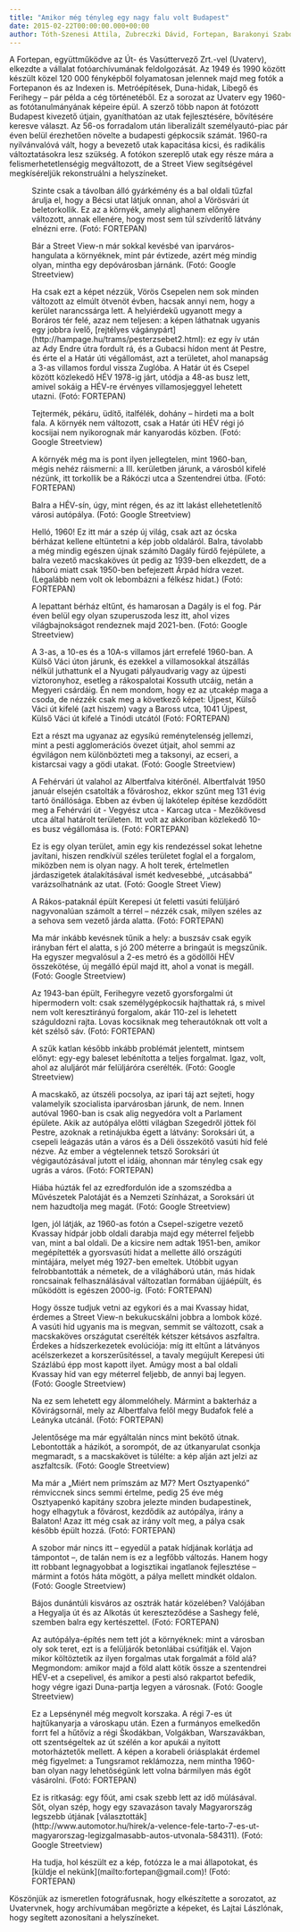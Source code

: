 ```yaml
---
title: "Amikor még tényleg egy nagy falu volt Budapest"
date: 2015-02-22T00:00:00.000+00:00
author: Tóth-Szenesi Attila, Zubreczki Dávid, Fortepan, Barakonyi Szabolcs
---
```


A Fortepan, együttműködve az Út- és Vasúttervező Zrt.-vel (Uvaterv), elkezdte a vállalat fotóarchívumának feldolgozását. Az 1949 és 1990 között készült közel 120 000 fényképből folyamatosan jelennek majd meg fotók a Fortepanon és az Indexen is. Metróépítések, Duna-hidak, Libegő és Ferihegy – pár példa a cég történetéből. Ez a sorozat az Uvaterv egy 1960-as fotótanulmányának képeire épül. A szerző több napon át fotózott Budapest kivezető útjain, gyaníthatóan az utak fejlesztésére, bővítésére keresve választ. Az 56-os forradalom után liberalizált személyautó-piac pár éven belül érezhetően növelte a budapesti gépkocsik számát. 1960-ra nyilvánvalóvá vált, hogy a bevezető utak kapacitása kicsi, és radikális változtatásokra lesz szükség. A fotókon szereplő utak egy része mára a felismerhetetlenségig megváltozott, de a Street View segítségével megkíséreljük rekonstruálni a helyszíneket.

<figure>
<img src="/images/7591109_96d7add59f978b48a80565bc96deba4f_wm.jpg" alt="" />
<figcaption>Szinte csak a távolban álló gyárkémény és a bal oldali tűzfal árulja el, hogy a Bécsi utat látjuk onnan, ahol a Vörösvári út beletorkollik. Ez az a környék, amely alighanem előnyére változott, annak ellenére, hogy most sem túl szívderítő látvány elnézni erre. (Fotó: FORTEPAN)</figcaption>
</figure>

<figure>
<img src="/images/7591107_808a33fe1956fed6df2bc82c5c9d563c_wm.jpg" alt="" />
<figcaption>Bár a Street View-n már sokkal kevésbé van iparváros-hangulata a környéknek, mint pár évtizede, azért még mindig olyan, mintha egy depóvárosban járnánk. (Fotó: Google Streetview)</figcaption>
</figure>

<figure>
<img src="/images/7591145_57c14bf129709e5b2020fb03dc750046_wm.jpg" alt="" />
<figcaption>Ha csak ezt a képet nézzük, Vörös Csepelen nem sok minden változott az elmúlt ötvenöt évben, hacsak annyi nem, hogy a kerület narancssárga lett. A helyiérdekű ugyanott megy a Boráros tér felé, azaz nem teljesen: a képen láthatnak ugyanis egy jobbra ívelő, [rejtélyes vágánypárt](http://hampage.hu/trams/pesterzsebet2.html): ez egy ív után az Ady Endre útra fordult rá, és a Gubacsi hídon ment át Pestre, és érte el a Határ úti végállomást, azt a területet, ahol manapság a 3-as villamos fordul vissza Zuglóba. A Határ út és Csepel között közlekedő HÉV 1978-ig járt, utódja a 48-as busz lett, amivel sokáig a HÉV-re érvényes villamosjeggyel lehetett utazni. (Fotó: FORTEPAN)</figcaption>
</figure>

<figure>
<img src="/images/7591143_e2352472c1d904cfccbc9e468d61431e_wm.jpg" alt="" />
<figcaption>Tejtermék, pékáru, üdítő, italfélék, dohány – hirdeti ma a bolt fala. A környék nem változott, csak a Határ úti HÉV régi jó kocsijai nem nyikorognak már kanyarodás közben. (Fotó: Google Streetview)</figcaption>
</figure>

<figure>
<img src="/images/7591099_a0482ae2a607fb1e0190a017460df9a6_wm.jpg" alt="" />
<figcaption>A környék még ma is pont ilyen jellegtelen, mint 1960-ban, mégis nehéz ráismerni: a III. kerületben járunk, a városból kifelé nézünk, itt torkollik be a Rákóczi utca a Szentendrei útba. (Fotó: FORTEPAN)</figcaption>
</figure>

<figure>
<img src="/images/7591111_4b55af8fe3d1680b139ae8cb4590300e_wm.jpg" alt="" />
<figcaption>Balra a HÉV-sín, úgy, mint régen, és az itt lakást ellehetetlenítő városi autópálya. (Fotó: Google Streetview)</figcaption>
</figure>

<figure>
<img src="/images/7591101_8adcc5b84ecc3b0354860366abecc5b0_wm.jpg" alt="" />
<figcaption>Helló, 1960! Ez itt már a szép új világ, csak azt az ócska bérházat kellene eltüntetni a kép jobb oldaláról. Balra, távolabb a még mindig egészen újnak számító Dagály fürdő fejépülete, a balra vezető macskaköves út pedig az 1939-ben elkezdett, de a háború miatt csak 1950-ben befejezett Árpád hídra vezet. (Legalább nem volt ok lebombázni a félkész hidat.) (Fotó: FORTEPAN)</figcaption>
</figure>

<figure>
<img src="/images/7591097_934ba8b316931c622ede1d3ee05912fc_wm.jpg" alt="" />
<figcaption>A lepattant bérház eltűnt, és hamarosan a Dagály is el fog. Pár éven belül egy olyan szuperuszoda lesz itt, ahol vizes világbajnokságot rendeznek majd 2021-ben. (Fotó: Google Streetview)</figcaption>
</figure>

<figure>
<img src="/images/7591069_4ef2debff98fbcab294124c18a49ac8a_wm.jpg" alt="" />
<figcaption>A 3-as, a 10-es és a 10A-s villamos járt errefelé 1960-ban. A Külső Váci úton járunk, és ezekkel a villamosokkal átszállás nélkül juthattunk el a Nyugati pályaudvarig vagy az újpesti víztoronyhoz, esetleg a rákospalotai Kossuth utcáig, netán a Megyeri csárdáig. Én nem mondom, hogy ez az utcakép maga a csoda, de nézzék csak meg a következő képet: Újpest, Külső Váci út kifelé (azt hiszem) vagy a Baross utca, 1041 Újpest, Külső Váci út kifelé a Tinódi utcától (Fotó: FORTEPAN)</figcaption>
</figure>

<figure>
<img src="/images/7591103_ecfc48ec731fd4266dc6d2621d80f474_wm.jpg" alt="" />
<figcaption>Ezt a részt ma ugyanaz az egysíkú reménytelenség jellemzi, mint a pesti agglomerációs övezet útjait, ahol semmi az égvilágon nem különbözteti meg a taksonyi, az ecseri, a kistarcsai vagy a gödi utakat. (Fotó: Google Streetview)</figcaption>
</figure>

<figure>
<img src="/images/7591577_e941d6041c1747291f9b9020b8d57021_wm.jpg" alt="" />
<figcaption>A Fehérvári út valahol az Albertfalva kitérőnél. Albertfalvát 1950 január elsején csatolták a fővároshoz, ekkor szűnt meg 131 évig tartó önállósága. Ebben az évben új lakótelep építése kezdődött meg a Fehérvári út - Vegyész utca - Karcag utca - Mezőkövesd utca által határolt területen. Itt volt az akkoriban közlekedő 10-es busz végállomása is. (Fotó: FORTEPAN)</figcaption>
</figure>

<figure>
<img src="/images/7591575_e8da49b6fde18d4f979612a659b73edd_wm.jpg" alt="" />
<figcaption>Ez is egy olyan terület, amin egy kis rendezéssel sokat lehetne javítani, hiszen rendkívül széles területet foglal el a forgalom, miközben nem is olyan nagy. A holt terek, értelmetlen járdaszigetek átalakításával ismét kedvesebbé, „utcásabbá” varázsolhatnánk az utat. (Fotó: Google Street View)</figcaption>
</figure>

<figure>
<img src="/images/7591087_68b6710ba0eb5b35e6549fc00def2a6a_wm.jpg" alt="" />
<figcaption>A Rákos-pataknál épült Kerepesi út feletti vasúti felüljáró nagyvonalúan számolt a térrel – nézzék csak, milyen széles az a sehova sem vezető járda alatta. (Fotó: FORTEPAN)</figcaption>
</figure>

<figure>
<img src="/images/7591091_3aa1399b47ba8ed3204e5d649f8ae9af_wm.jpg" alt="" />
<figcaption>Ma már inkább kevésnek tűnik a hely: a buszsáv csak egyik irányban fért el alatta, s jó 200 méterre a bringaút is megszűnik. Ha egyszer megvalósul a 2-es metró és a gödöllői HÉV összekötése, új megálló épül majd itt, ahol a vonat is megáll. (Fotó: Google Streetview)</figcaption>
</figure>

<figure>
<img src="/images/7591083_bc2a4fdb5972787c48e8fc341dd0b055_wm.jpg" alt="" />
<figcaption>Az 1943-ban épült, Ferihegyre vezető gyorsforgalmi út hipermodern volt: csak személygépkocsik hajthattak rá, s mivel nem volt keresztirányú forgalom, akár 110-zel is lehetett száguldozni rajta. Lovas kocsiknak meg teherautóknak ott volt a két szélső sáv. (Fotó: FORTEPAN)</figcaption>
</figure>

<figure>
<img src="/images/7591089_232d3733e99750323a1da51506397d32_wm.jpg" alt="" />
<figcaption>A szűk katlan később inkább problémát jelentett, mintsem előnyt: egy-egy baleset lebénította a teljes forgalmat. Igaz, volt, ahol az aluljárót már felüljáróra cserélték. (Fotó: Google Streetview)</figcaption>
</figure>

<figure>
<img src="/images/7591071_266045e3d02080ab777ae2e04eef5a52_wm.jpg" alt="" />
<figcaption>A macskakő, az útszéli pocsolya, az ipari táj azt sejteti, hogy valamelyik szocialista iparvárosban járunk, de nem. Innen autóval 1960-ban is csak alig negyedóra volt a Parlament épülete. Akik az autópálya előtti világban Szegedről jöttek föl Pestre, azoknak a retinájukba égett a látvány: Soroksári út, a csepeli leágazás után a város és a Déli összekötő vasúti híd felé nézve. Az ember a végtelennek tetsző Soroksári út végigautózásával jutott el idáig, ahonnan már tényleg csak egy ugrás a város. (Fotó: FORTEPAN)</figcaption>
</figure>

<figure>
<img src="/images/7591085_ae8b581efbca9e0ba2f711e400884daa_wm.jpg" alt="" />
<figcaption>Hiába húzták fel az ezredfordulón ide a szomszédba a Művészetek Palotáját és a Nemzeti Színházat, a Soroksári út nem hazudtolja meg magát. (Fotó: Google Streetview)</figcaption>
</figure>

<figure>
<img src="/images/7591057_38abd0bc0b9c6c1cabc56e0dc2ff961c_wm.jpg" alt="" />
<figcaption>Igen, jól látják, az 1960-as fotón a Csepel-szigetre vezető Kvassay hídpár jobb oldali darabja majd egy méterrel feljebb van, mint a bal oldali. De a kicsire nem adtak 1951-ben, amikor megépítették a gyorsvasúti hidat a mellette álló országúti mintájára, melyet még 1927-ben emeltek. Utóbbit ugyan felrobbantották a németek, de a világháború után, más hidak roncsainak felhasználásával változatlan formában újjáépült, és működött is egészen 2000-ig. (Fotó: FORTEPAN)</figcaption>
</figure>

<figure>
<img src="/images/7591081_b8f2c57f6dad47c598b06557c82f1e69_wm.jpg" alt="" />
<figcaption>Hogy össze tudjuk vetni az egykori és a mai Kvassay hidat, érdemes a Street View-n bekukucskálni jobbra a lombok közé. A vasúti híd ugyanis ma is megvan, semmit se változott, csak a macskaköves országutat cserélték kétszer kétsávos aszfaltra. Érdekes a hídszerkezetek evolúciója: míg itt eltűnt a látványos acélszerkezet a korszerűsítéssel, a tavaly megújult Kerepesi úti Százlábú épp most kapott ilyet. Amúgy most a bal oldali Kvassay híd van egy méterrel feljebb, de annyi baj legyen. (Fotó: Google Streetview)</figcaption>
</figure>

<figure>
<img src="/images/7591077_547afae5af65fecff7a3c10e3f03da36_wm.jpg" alt="" />
<figcaption>Na ez sem lehetett egy álommelóhely. Mármint a bakterház a Kővirágsornál, mely az Albertfalva felől megy Budafok felé a Leányka utcánál. (Fotó: FORTEPAN)</figcaption>
</figure>

<figure>
<img src="/images/7591073_b8d3760d1c944007a974ca89f427d417_wm.jpg" alt="" />
<figcaption>Jelentősége ma már egyáltalán nincs mint bekötő útnak. Lebontották a házikót, a sorompót, de az útkanyarulat csonkja megmaradt, s a macskakövet is túlélte: a kép alján azt jelzi az aszfaltcsík. (Fotó: Google Streetview)</figcaption>
</figure>

<figure>
<img src="/images/7591065_bd80669c595817bce54971531cc5a3cd_wm.jpg" alt="" />
<figcaption>Ma már a „Miért nem prímszám az M7? Mert Osztyapenkó” rémviccnek sincs semmi értelme, pedig 25 éve még Osztyapenkó kapitány szobra jelezte minden budapestinek, hogy elhagytuk a fővárost, kezdődik az autópálya, irány a Balaton! Azaz itt még csak az irány volt meg, a pálya csak később épült hozzá. (Fotó: FORTEPAN)</figcaption>
</figure>

<figure>
<img src="/images/7591079_1e5eec56d4bdad2c425bc04a522b9d2a_wm.jpg" alt="" />
<figcaption>A szobor már nincs itt – egyedül a patak hídjának korlátja ad támpontot –, de talán nem is ez a legfőbb változás. Hanem hogy itt robbant legnagyobbat a logisztikai ingatlanok fejlesztése – mármint a fotós háta mögött, a pálya mellett mindkét oldalon. (Fotó: Google Streetview)</figcaption>
</figure>

<figure>
<img src="/images/7591061_7f27ef6ee55078df718b69253ede43e7_wm.jpg" alt="" />
<figcaption>Bájos dunántúli kisváros az osztrák határ közelében? Valójában a Hegyalja út és az Alkotás út kereszteződése a Sashegy felé, szemben balra egy kertészettel. (Fotó: FORTEPAN)</figcaption>
</figure>

<figure>
<img src="/images/7591067_b12b3f8c0a399ff58c000611f6b6dccd_wm.jpg" alt="" />
<figcaption>Az autópálya-építés nem tett jót a környéknek: mint a városban oly sok teret, ezt is a felüljárók betonlábai csúfítják el. Vajon mikor költöztetik az ilyen forgalmas utak forgalmát a föld alá? Megmondom: amikor majd a föld alatt kötik össze a szentendrei HÉV-et a csepelivel, és amikor a pesti alsó rakpartot befedik, hogy végre igazi Duna-partja legyen a városnak. (Fotó: Google Streetview)</figcaption>
</figure>

<figure>
<img src="/images/7591059_0c504df24e77f9b4d42d97ce5ff463c0_wm.jpg" alt="" />
<figcaption>Ez a Lepsénynél még megvolt korszaka. A régi 7-es út hajtűkanyarja a városkapu után. Ezen a furmányos emelkedőn forrt fel a hűtővíz a régi Škodákban, Volgákban, Warszavákban, ott szentségeltek az út szélén a kor apukái a nyitott motorháztetők mellett. A képen a korabeli óriásplakát érdemel még figyelmet: a Tungsramot reklámozza, nem mintha 1960-ban olyan nagy lehetőségünk lett volna bármilyen más égőt vásárolni. (Fotó: FORTEPAN)</figcaption>
</figure>

<figure>
<img src="/images/7591063_615baf2d3cc4b95c0c540cb622b3e9c8_wm.jpg" alt="" />
<figcaption>Ez is ritkaság: egy főút, ami csak szebb lett az idő múlásával. Sőt, olyan szép, hogy egy szavazáson tavaly Magyarország legszebb útjának [választották](http://www.automotor.hu/hirek/a-velence-fele-tarto-7-es-ut-magyarorszag-legizgalmasabb-autos-utvonala-584311). (Fotó: Google Streetview)</figcaption>
</figure>

<figure>
<img src="/images/7591105_129a84da1245219bf3b695c2de9a1af3_wm.jpg" alt="" />
<figcaption>Ha tudja, hol készült ez a kép, fotózza le a mai állapotokat, és [küldje el nekünk](mailto:fortepan@gmail.com)! (Fotó: FORTEPAN)</figcaption>
</figure>

Köszönjük az ismeretlen fotográfusnak, hogy elkészítette a sorozatot, az Uvatervnek, hogy archívumában megőrizte a képeket, és Lajtai Lászlónak, hogy segített azonosítani a helyszíneket.

